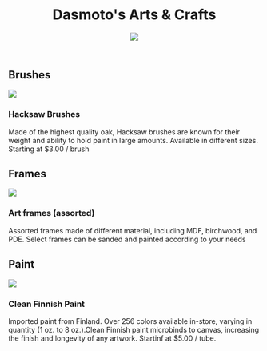 <html>
<head>
  <link href="./resources/CSS/index.css" type="text/css" rel="stylesheet">
  <title>Dasmoto's Arts & Crafts</title>
</head>
<body>
    <header>
        <h1>Dasmoto's Arts & Crafts</h1>
        <img src="https://content.codecademy.com/courses/freelance-1/unit-2/pattern.jpeg"/>
    </header>
    <main>
        <h2>Brushes</h2>
        <img src="https://content.codecademy.com/courses/freelance-1/unit-2/hacksaw.jpeg"/>
        <h3>Hacksaw Brushes</h3>
            <p>Made of the highest quality oak, Hacksaw brushes are known for their weight and ability to hold paint in large amounts. Available in different sizes. Starting at $3.00 / brush</p>
        <h2>Frames</h2>
        <img src="https://content.codecademy.com/courses/freelance-1/unit-2/frames.jpeg"/>
        <h3>Art frames (assorted)</h3>
            <p>Assorted frames made of different material, including MDF, birchwood, and PDE. Select frames can be sanded and painted according to your needs</p>
        <h2>Paint</h2>
        <img src="https://content.codecademy.com/courses/freelance-1/unit-2/finnish.jpeg"/>
        <h3>Clean Finnish Paint</h3>
            <p>Imported paint from Finland. Over 256 colors available in-store, varying in quantity (1 oz. to 8 oz.).Clean Finnish paint microbinds to canvas, increasing the finish and longevity of any artwork. Startinf at $5.00 / tube.</p>
        </main>
</body>
</html>
